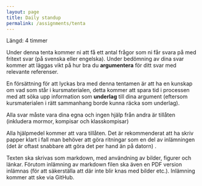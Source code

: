 ```yaml
---
layout: page
title: Daily standup
permalink: /assignments/tenta
---
```


Längd: 4 timmer

Under denna tenta kommer ni att få ett antal frågor som ni får svara på med fritext svar (på svenska eller engelska). Under bedömning av dina svar kommer att läggas vikt på hur bra du **argumentera** för ditt svar med relevante referenser.

En försättning för att lyckas bra med denna tentamen är att ha en kunskap om vad som står i kursmaterialen, detta kommer att spara tid i processen med att söka upp information som **underlag** till dina argument (eftersom kursmaterialen i rätt sammanhang borde kunna räcka som underlag).

Alla svar måste vara dina egna och ingen hjälp från andra är tillåten (inkludera mormor, kompisar och klasskompisar)

Alla hjälpmedel kommer att vara tillåten. Det är rekommenderat att ha skriv papper klart i fall man behöver att göra ritningar som en del av inlämningen (det är oftast snabbare att göra det per hand än på datorn) .

Texten ska skrivas som markdown, med användning av bilder, figurer och länkar. Förutom inlämning av markdown filen ska även en PDF version inlämnas (för att säkerställa att där inte blir knas med bilder etc.). Inlämning kommer att ske via GitHub.